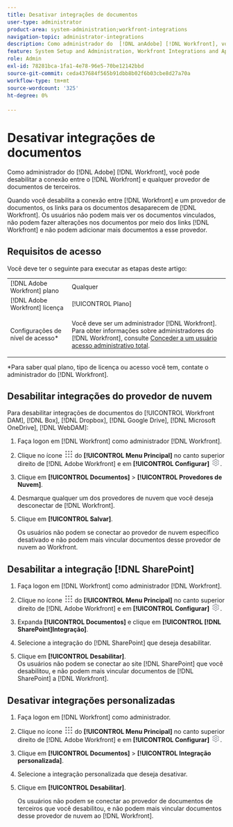 ```yaml
---
title: Desativar integrações de documentos
user-type: administrator
product-area: system-administration;workfront-integrations
navigation-topic: administrator-integrations
description: Como administrador do  [!DNL anAdobe] [!DNL Workfront], você pode desabilitar a conexão entre o Workfront e qualquer um dos provedores de documentos de terceiros.
feature: System Setup and Administration, Workfront Integrations and Apps, Digital Content and Documents
role: Admin
exl-id: 78281bca-1fa1-4e78-96e5-70be12142bbd
source-git-commit: ceda437684f565b91dbb8b02f6b03cbe8d27a70a
workflow-type: tm+mt
source-wordcount: '325'
ht-degree: 0%

---
```


# Desativar integrações de documentos

Como administrador do [!DNL Adobe] [!DNL Workfront], você pode desabilitar a conexão entre o [!DNL Workfront] e qualquer provedor de documentos de terceiros.

Quando você desabilita a conexão entre [!DNL Workfront] e um provedor de documentos, os links para os documentos desaparecem de [!DNL Workfront]. Os usuários não podem mais ver os documentos vinculados, não podem fazer alterações nos documentos por meio dos links [!DNL Workfront] e não podem adicionar mais documentos a esse provedor.

## Requisitos de acesso

Você deve ter o seguinte para executar as etapas deste artigo:

<table style="table-layout:auto"> 
 <col> 
 <col> 
 <tbody> 
  <tr> 
   <td role="rowheader">[!DNL Adobe Workfront] plano</td> 
   <td>Qualquer</td> 
  </tr> 
  <tr> 
   <td role="rowheader">[!DNL Adobe Workfront] licença</td> 
   <td>[!UICONTROL Plano]</td> 
  </tr> 
  <tr> 
   <td role="rowheader">Configurações de nível de acesso*</td> 
   <td> <p>Você deve ser um administrador [!DNL Workfront]. Para obter informações sobre administradores do [!DNL Workfront], consulte <a href="../../administration-and-setup/add-users/configure-and-grant-access/grant-a-user-full-administrative-access.md" class="MCXref xref">Conceder a um usuário acesso administrativo total</a>.</p> </td> 
  </tr> 
 </tbody> 
</table>

&#42;Para saber qual plano, tipo de licença ou acesso você tem, contate o administrador do [!DNL Workfront].

## Desabilitar integrações do provedor de nuvem

Para desabilitar integrações de documentos do [!UICONTROL Workfront DAM], [!DNL Box], [!DNL Dropbox], [!DNL Google Drive], [!DNL Microsoft OneDrive], [!DNL WebDAM]:

1. Faça logon em [!DNL Workfront] como administrador [!DNL Workfront].
1. Clique no ícone ![](assets/main-menu-icon.png) do **[!UICONTROL Menu Principal]** no canto superior direito de [!DNL Adobe Workfront] e em **[!UICONTROL Configurar]** ![](assets/gear-icon-settings.png).

1. Clique em **[!UICONTROL Documentos]** > **[!UICONTROL Provedores de Nuvem]**.

1. Desmarque qualquer um dos provedores de nuvem que você deseja desconectar de [!DNL Workfront].
1. Clique em **[!UICONTROL Salvar]**.

   Os usuários não podem se conectar ao provedor de nuvem específico desativado e não podem mais vincular documentos desse provedor de nuvem ao Workfront.

## Desabilitar a integração [!DNL SharePoint]

1. Faça logon em [!DNL Workfront] como administrador [!DNL Workfront].
1. Clique no ícone ![](assets/main-menu-icon.png) do **[!UICONTROL Menu Principal]** no canto superior direito de [!DNL Adobe Workfront] e em **[!UICONTROL Configurar]** ![](assets/gear-icon-settings.png).

1. Expanda **[!UICONTROL Documentos]** e clique em **[!UICONTROL [!DNL SharePoint]Integração]**.
1. Selecione a integração do [!DNL SharePoint] que deseja desabilitar.
1. Clique em **[!UICONTROL Desabilitar]**.\
   Os usuários não podem se conectar ao site [!DNL SharePoint] que você desabilitou, e não podem mais vincular documentos de [!DNL SharePoint] a [!DNL Workfront].

## Desativar integrações personalizadas

1. Faça logon em [!DNL Workfront] como administrador.
1. Clique no ícone ![](assets/main-menu-icon.png) do **[!UICONTROL Menu Principal]** no canto superior direito de [!DNL Adobe Workfront] e em **[!UICONTROL Configurar]** ![](assets/gear-icon-settings.png).

1. Clique em **[!UICONTROL Documentos]** > **[!UICONTROL Integração personalizada]**.
1. Selecione a integração personalizada que deseja desativar.
1. Clique em **[!UICONTROL Desabilitar]**.

   Os usuários não podem se conectar ao provedor de documentos de terceiros que você desabilitou, e não podem mais vincular documentos desse provedor de nuvem ao [!DNL Workfront].
